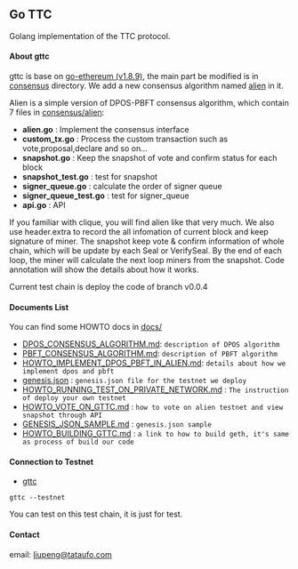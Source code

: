 ## Go TTC

Golang implementation of the TTC protocol.

#### About gttc

gttc is base on [go-ethereum (v1.8.9)](https://github.com/ethereum/go-ethereum), the main part be modified is in [consensus](consensus/) directory. We add a new consensus algorithm named [alien](consensus/alien/) in it.

Alien is a simple version of DPOS-PBFT consensus algorithm, which contain 7 files in [consensus/alien](consensus/alien/):

* **alien.go**    : Implement the consensus interface
* **custom_tx.go** : Process the custom transaction such as vote,proposal,declare and so on...
* **snapshot.go** : Keep the snapshot of vote and confirm status for each block
* **snapshot_test.go** : test for snapshot
* **signer_queue.go**  : calculate the order of signer queue
* **signer_queue_test.go** : test for signer_queue
* **api.go**      : API

If you familiar with clique, you will find alien like that very much. We also use header.extra to record the all infomation of current block and keep signature of miner. The snapshot keep vote & confirm information of whole chain, which will be update by each Seal or VerifySeal. By the end of each loop, the miner will calculate the next loop miners from the snapshot. Code annotation will show the details about how it works.

Current test chain is deploy the code of branch v0.0.4

#### Documents List

You can find some HOWTO docs in [docs/](docs/)

* [DPOS_CONSENSUS_ALGORITHM.md](docs/DPOS_CONSENSUS_ALGORITHM.md): `description of DPOS algorithm`
* [PBFT_CONSENSUS_ALGORITHM.md](docs/PBFT_CONSENSUS_ALGORITHM.md): `description of PBFT algorithm`
* [HOWTO_IMPLEMENT_DPOS_PBFT_IN_ALIEN.md](docs/HOWTO_IMPLEMENT_DPOS_PBFT_IN_ALIEN.md): `details about how we implement dpos and pbft`
* [genesis.json](docs/genesis.json)  : `genesis.json file for the testnet we deploy`
* [HOWTO_RUNNING_TEST_ON_PRIVATE_NETWORK.md](docs/HOWTO_RUNNING_TEST_ON_PRIVATE_NETWORK.md) : `The instruction of deploy your own testnet`
* [HOWTO_VOTE_ON_GTTC.md](docs/HOWTO_VOTE_ON_GTTC.md)  : `how to vote on alien testnet and view snapshot through API`
* [GENESIS_JSON_SAMPLE.md](docs/GENESIS_JSON_SAMPLE.md) : `genesis.json sample`
* [HOWTO_BUILDING_GTTC.md](docs/HOWTO_BUILDING_GTTC.md) : `a link to how to build geth, it's same as process of build our code`

#### Connection to Testnet

* [gttc](cmd/gttc)

```
gttc --testnet
```

You can test on this test chain, it is just for test.

#### Contact

email: liupeng@tataufo.com